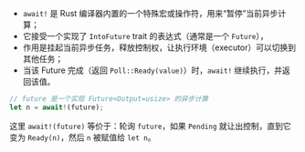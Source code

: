 - `await!` 是 Rust 编译器内置的一个特殊宏或操作符，用来“暂停”当前异步计算；
- 它接受一个实现了 `IntoFuture` trait 的表达式（通常是一个 `Future`），
- 作用是挂起当前异步任务，释放控制权，让执行环境（executor）可以切换到其他任务；
- 当该 Future 完成（返回 `Poll::Ready(value)`）时，`await!` 继续执行，并返回该值。
```rust
// future 是一个实现 Future<Output=usize> 的异步计算
let n = await!(future);
```
这里 `await!(future)` 等价于：轮询 `future`，如果 `Pending` 就让出控制，直到它变为 `Ready(n)`，然后 `n` 被赋值给 `let n`。